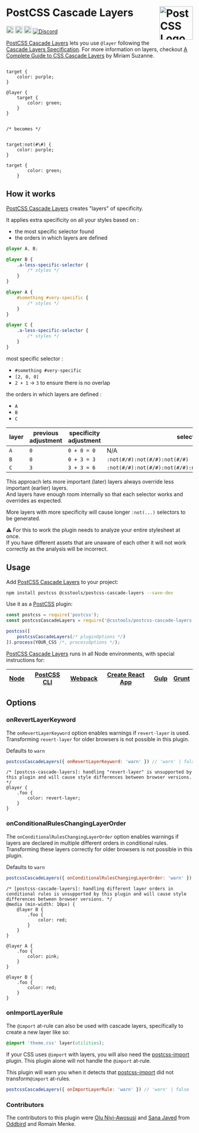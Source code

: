 # PostCSS Cascade Layers [<img src="https://postcss.github.io/postcss/logo.svg" alt="PostCSS Logo" width="90" height="90" align="right">][postcss]

[<img alt="npm version" src="https://img.shields.io/npm/v/@csstools/postcss-cascade-layers.svg" height="20">][npm-url] [<img alt="CSS Standard Status" src="https://cssdb.org/images/badges/cascade-layers.svg" height="20">][css-url] [<img alt="Build Status" src="https://github.com/csstools/postcss-plugins/workflows/test/badge.svg" height="20">][cli-url] [<img alt="Discord" src="https://shields.io/badge/Discord-5865F2?logo=discord&logoColor=white">][discord]

[PostCSS Cascade Layers] lets you use `@layer` following the [Cascade Layers Specification]. For more information on layers, checkout [A Complete Guide to CSS Cascade Layers] by Miriam Suzanne.

```pcss

target {
	color: purple;
}

@layer {
	target {
		color: green;
	}
}


/* becomes */


target:not(#\#) {
	color: purple;
}

target {
		color: green;
	}

```

## How it works

[PostCSS Cascade Layers] creates "layers" of specificity.

It applies extra specificity on all your styles based on :
- the most specific selector found
- the orders in which layers are defined

```css
@layer A, B;

@layer B {
	.a-less-specific-selector {
		/* styles */
	}
}

@layer A {
	#something #very-specific {
		/* styles */
	}
}

@layer C {
	.a-less-specific-selector {
		/* styles */
	}
}
```

most specific selector :
- `#something #very-specific`
- `[2, 0, 0]`
- `2 + 1` -> `3` to ensure there is no overlap

the orders in which layers are defined :
- `A`
- `B`
- `C`

| layer | previous adjustment | specificity adjustment | selector |
| ------ | ------ | ----------- | --- |
| `A` | `0` | `0 + 0 = 0` | N/A |
| `B` | `0` | `0 + 3 = 3` | `:not(#/#):not(#/#):not(#/#)` |
| `C` | `3` | `3 + 3 = 6` | `:not(#/#):not(#/#):not(#/#):not(#/#):not(#/#):not(#/#)` |

This approach lets more important (later) layers always override less important (earlier) layers.<br>
And layers have enough room internally so that each selector works and overrides as expected.

More layers with more specificity will cause longer `:not(...)` selectors to be generated.

⚠️ For this to work the plugin needs to analyze your entire stylesheet at once.<br>
If you have different assets that are unaware of each other it will not work correctly as the analysis will be incorrect.

## Usage

Add [PostCSS Cascade Layers] to your project:

```bash
npm install postcss @csstools/postcss-cascade-layers --save-dev
```

Use it as a [PostCSS] plugin:

```js
const postcss = require('postcss');
const postcssCascadeLayers = require('@csstools/postcss-cascade-layers');

postcss([
	postcssCascadeLayers(/* pluginOptions */)
]).process(YOUR_CSS /*, processOptions */);
```

[PostCSS Cascade Layers] runs in all Node environments, with special
instructions for:

| [Node](INSTALL.md#node) | [PostCSS CLI](INSTALL.md#postcss-cli) | [Webpack](INSTALL.md#webpack) | [Create React App](INSTALL.md#create-react-app) | [Gulp](INSTALL.md#gulp) | [Grunt](INSTALL.md#grunt) |
| --- | --- | --- | --- | --- | --- |

## Options

### onRevertLayerKeyword

The `onRevertLayerKeyword` option enables warnings if `revert-layer` is used.
Transforming `revert-layer` for older browsers is not possible in this plugin.

Defaults to `warn`

```js
postcssCascadeLayers({ onRevertLayerKeyword: 'warn' }) // 'warn' | false
```

```pcss
/* [postcss-cascade-layers]: handling "revert-layer" is unsupported by this plugin and will cause style differences between browser versions. */
@layer {
	.foo {
		color: revert-layer;
	}
}
```

### onConditionalRulesChangingLayerOrder

The `onConditionalRulesChangingLayerOrder` option enables warnings if layers are declared in multiple different orders in conditional rules.
Transforming these layers correctly for older browsers is not possible in this plugin.

Defaults to `warn`

```js
postcssCascadeLayers({ onConditionalRulesChangingLayerOrder: 'warn' }) // 'warn' | false
```

```pcss
/* [postcss-cascade-layers]: handling different layer orders in conditional rules is unsupported by this plugin and will cause style differences between browser versions. */
@media (min-width: 10px) {
	@layer B {
		.foo {
			color: red;
		}
	}
}

@layer A {
	.foo {
		color: pink;
	}
}

@layer B {
	.foo {
		color: red;
	}
}
```

### onImportLayerRule

The `@import` at-rule can also be used with cascade layers, specifically to create a new layer like so: 
```css
@import 'theme.css' layer(utilities);
```
If your CSS uses `@import` with layers, you will also need the [postcss-import] plugin. This plugin alone will not handle the `@import` at-rule.  

This plugin will warn you when it detects that [postcss-import] did not transform`@import` at-rules.

```js
postcssCascadeLayers({ onImportLayerRule: 'warn' }) // 'warn' | false
```

### Contributors
The contributors to this plugin were [Olu Niyi-Awosusi] and [Sana Javed] from [Oddbird] and Romain Menke.

[cli-url]: https://github.com/csstools/postcss-plugins/actions/workflows/test.yml?query=workflow/test
[css-url]: https://cssdb.org/#cascade-layers
[discord]: https://discord.gg/bUadyRwkJS
[npm-url]: https://www.npmjs.com/package/@csstools/postcss-cascade-layers

[Gulp PostCSS]: https://github.com/postcss/gulp-postcss
[Grunt PostCSS]: https://github.com/nDmitry/grunt-postcss
[PostCSS]: https://github.com/postcss/postcss
[PostCSS Loader]: https://github.com/postcss/postcss-loader
[PostCSS Cascade Layers]: https://github.com/csstools/postcss-plugins/tree/main/plugins/postcss-cascade-layers
[Cascade Layers Specification]: https://www.w3.org/TR/css-cascade-5/#layering
[A Complete Guide to CSS Cascade Layers]: https://css-tricks.com/css-cascade-layers/
[Olu Niyi-Awosusi]: https://github.com/oluoluoxenfree
[Sana Javed]: https://github.com/sanajaved7
[Oddbird]: https://github.com/oddbird
[postcss-import]: https://github.com/postcss/postcss-import

